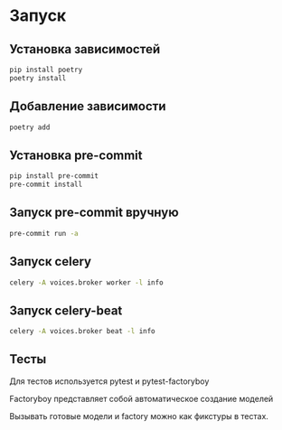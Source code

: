 # Запуск

## Установка зависимостей

```bash
pip install poetry
poetry install
```

## Добавление зависимости

```bash
poetry add
```

## Установка pre-commit

```bash
pip install pre-commit
pre-commit install
```

## Запуск pre-commit вручную

```bash
pre-commit run -a
```

## Запуск celery

```bash
celery -A voices.broker worker -l info
```

## Запуск celery-beat

```bash
celery -A voices.broker beat -l info
```

## Тесты

Для тестов используется pytest и pytest-factoryboy

Factoryboy представляет собой автоматическое создание моделей

Вызывать готовые модели и factory можно как фикстуры в тестах.
